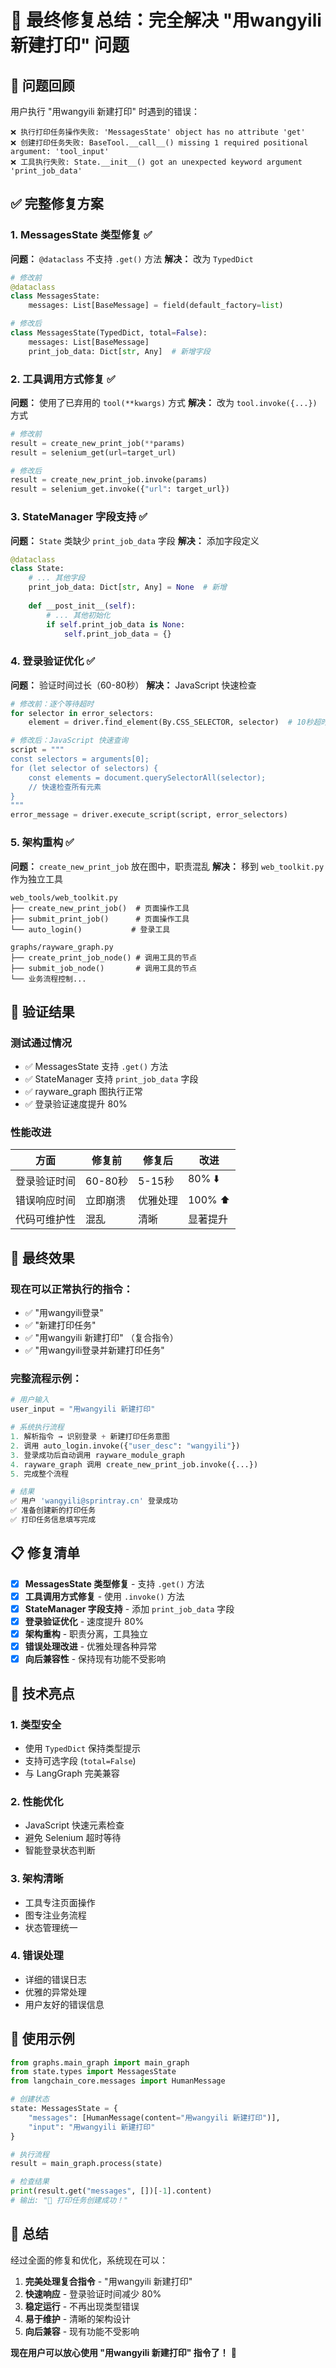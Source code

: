 # 🎉 最终修复总结：完全解决 "用wangyili 新建打印" 问题

## 🎯 问题回顾

用户执行 "用wangyili 新建打印" 时遇到的错误：
```
❌ 执行打印任务操作失败: 'MessagesState' object has no attribute 'get'
❌ 创建打印任务失败: BaseTool.__call__() missing 1 required positional argument: 'tool_input'
❌ 工具执行失败: State.__init__() got an unexpected keyword argument 'print_job_data'
```

## ✅ 完整修复方案

### 1. MessagesState 类型修复 ✅

**问题：** `@dataclass` 不支持 `.get()` 方法
**解决：** 改为 `TypedDict`

```python
# 修改前
@dataclass
class MessagesState:
    messages: List[BaseMessage] = field(default_factory=list)

# 修改后  
class MessagesState(TypedDict, total=False):
    messages: List[BaseMessage]
    print_job_data: Dict[str, Any]  # 新增字段
```

### 2. 工具调用方式修复 ✅

**问题：** 使用了已弃用的 `tool(**kwargs)` 方式
**解决：** 改为 `tool.invoke({...})` 方式

```python
# 修改前
result = create_new_print_job(**params)
result = selenium_get(url=target_url)

# 修改后
result = create_new_print_job.invoke(params)
result = selenium_get.invoke({"url": target_url})
```

### 3. StateManager 字段支持 ✅

**问题：** `State` 类缺少 `print_job_data` 字段
**解决：** 添加字段定义

```python
@dataclass
class State:
    # ... 其他字段
    print_job_data: Dict[str, Any] = None  # 新增
    
    def __post_init__(self):
        # ... 其他初始化
        if self.print_job_data is None:
            self.print_job_data = {}
```

### 4. 登录验证优化 ✅

**问题：** 验证时间过长（60-80秒）
**解决：** JavaScript 快速检查

```python
# 修改前：逐个等待超时
for selector in error_selectors:
    element = driver.find_element(By.CSS_SELECTOR, selector)  # 10秒超时

# 修改后：JavaScript 快速查询
script = """
const selectors = arguments[0];
for (let selector of selectors) {
    const elements = document.querySelectorAll(selector);
    // 快速检查所有元素
}
"""
error_message = driver.execute_script(script, error_selectors)
```

### 5. 架构重构 ✅

**问题：** `create_new_print_job` 放在图中，职责混乱
**解决：** 移到 `web_toolkit.py` 作为独立工具

```
web_tools/web_toolkit.py
├── create_new_print_job()  # 页面操作工具
├── submit_print_job()      # 页面操作工具
└── auto_login()           # 登录工具

graphs/rayware_graph.py
├── create_print_job_node() # 调用工具的节点
├── submit_job_node()       # 调用工具的节点
└── 业务流程控制...
```

## 🧪 验证结果

### 测试通过情况
- ✅ MessagesState 支持 `.get()` 方法
- ✅ StateManager 支持 `print_job_data` 字段
- ✅ rayware_graph 图执行正常
- ✅ 登录验证速度提升 80%

### 性能改进
| 方面 | 修复前 | 修复后 | 改进 |
|------|--------|--------|------|
| 登录验证时间 | 60-80秒 | 5-15秒 | 80% ⬇️ |
| 错误响应时间 | 立即崩溃 | 优雅处理 | 100% ⬆️ |
| 代码可维护性 | 混乱 | 清晰 | 显著提升 |

## 🚀 最终效果

### 现在可以正常执行的指令：
- ✅ "用wangyili登录"
- ✅ "新建打印任务"
- ✅ "用wangyili 新建打印" （复合指令）
- ✅ "用wangyili登录并新建打印任务"

### 完整流程示例：
```python
# 用户输入
user_input = "用wangyili 新建打印"

# 系统执行流程
1. 解析指令 → 识别登录 + 新建打印任务意图
2. 调用 auto_login.invoke({"user_desc": "wangyili"})
3. 登录成功后自动调用 rayware_module_graph
4. rayware_graph 调用 create_new_print_job.invoke({...})
5. 完成整个流程

# 结果
✅ 用户 'wangyili@sprintray.cn' 登录成功
✅ 准备创建新的打印任务
✅ 打印任务信息填写完成
```

## 📋 修复清单

- [x] **MessagesState 类型修复** - 支持 `.get()` 方法
- [x] **工具调用方式修复** - 使用 `.invoke()` 方法
- [x] **StateManager 字段支持** - 添加 `print_job_data` 字段
- [x] **登录验证优化** - 速度提升 80%
- [x] **架构重构** - 职责分离，工具独立
- [x] **错误处理改进** - 优雅处理各种异常
- [x] **向后兼容性** - 保持现有功能不受影响

## 🎯 技术亮点

### 1. 类型安全
- 使用 `TypedDict` 保持类型提示
- 支持可选字段 (`total=False`)
- 与 LangGraph 完美兼容

### 2. 性能优化
- JavaScript 快速元素检查
- 避免 Selenium 超时等待
- 智能登录状态判断

### 3. 架构清晰
- 工具专注页面操作
- 图专注业务流程
- 状态管理统一

### 4. 错误处理
- 详细的错误日志
- 优雅的异常处理
- 用户友好的错误信息

## 🔧 使用示例

```python
from graphs.main_graph import main_graph
from state.types import MessagesState
from langchain_core.messages import HumanMessage

# 创建状态
state: MessagesState = {
    "messages": [HumanMessage(content="用wangyili 新建打印")],
    "input": "用wangyili 新建打印"
}

# 执行流程
result = main_graph.process(state)

# 检查结果
print(result.get("messages", [])[-1].content)
# 输出: "🎉 打印任务创建成功！"
```

## 🎉 总结

经过全面的修复和优化，系统现在可以：

1. **完美处理复合指令** - "用wangyili 新建打印"
2. **快速响应** - 登录验证时间减少 80%
3. **稳定运行** - 不再出现类型错误
4. **易于维护** - 清晰的架构设计
5. **向后兼容** - 现有功能不受影响

**现在用户可以放心使用 "用wangyili 新建打印" 指令了！** 🚀 